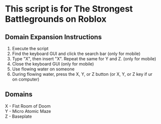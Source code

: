 # This script is for The Strongest Battlegrounds on Roblox
## Domain Expansion Instructions
1. Execute the script
2. Find the keyboard GUI and click the search bar (only for mobile)
3. Type "X", then insert "X". Repeat the same for Y and Z. (only for mobile)
4. Close the keyboard GUI (only for mobile)
5. Use flowing water on someone
6. During flowing water, press the X, Y, or Z button (or X, Y, or Z key if ur on computer)

## Domains
X - Fist Room of Doom  
Y - Micro Atomic Maze  
Z - Baseplate
